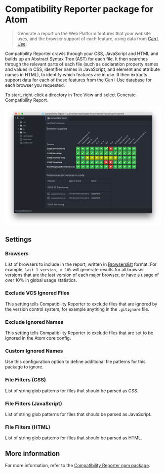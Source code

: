 # Compatibility Reporter package for Atom

> Generate a report on the Web Platform features that your website uses, and the browser support of each feature, using data from [Can I Use](http://caniuse.com/).

Compatibility Reporter crawls through your CSS, JavaScript and HTML and builds up an Abstract Syntax Tree (AST) for each file. It then searches through the relevant parts of each file (such as declaration property names and values in CSS, identifier names in JavaScript, and element and attribute names in HTML), to identify which features are in use. It then extracts support data for each of these features from the Can I Use database for each browser you requested.

To start, right-click a directory in Tree View and select Generate Compatibility Report.

![Compatibility Reporter report](https://raw.githubusercontent.com/keeganstreet/atom-compatibility-reporter/master/styles/screenshot.png)

## Settings

### Browsers

List of browsers to include in the report, written in [Browserslist](https://github.com/ai/browserslist) format. For example, `last 1 version, > 10%` will generate results for all browser versions that are the last version of each major browser, or have a usage of over 10% in global usage statistics.

### Exclude VCS Ignored Files

This setting tells Compatibility Reporter to exclude files that are ignored by the version control system, for example anything in the `.gitignore` file.

### Exclude Ignored Names

This setting tells Compatibility Reporter to exclude files that are set to be ignored in the Atom core config.

### Custom Ignored Names

Use this configuration option to define additional file patterns for this package to ignore.

### File Filters (CSS)

List of string glob patterns for files that should be parsed as CSS.

### File Filters (JavaScript)

List of string glob patterns for files that should be parsed as JavaScript.

### File Filters (HTML)

List of string glob patterns for files that should be parsed as HTML.

## More information

For more information, refer to the [Compatibility Reporter npm package](https://github.com/keeganstreet/compatibility-reporter).
